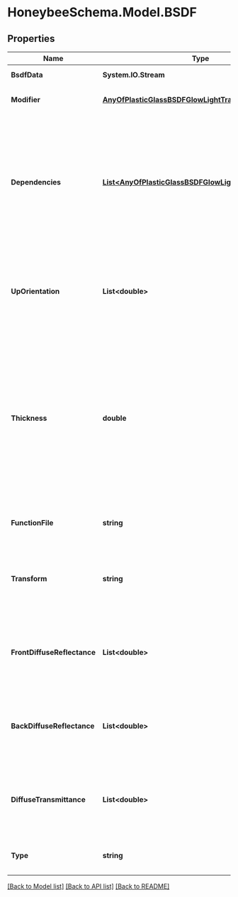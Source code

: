 
# HoneybeeSchema.Model.BSDF

## Properties

Name | Type | Description | Notes
------------ | ------------- | ------------- | -------------
**BsdfData** | **System.IO.Stream** | BSDF xml file data as bytes. | 
**Modifier** | [**AnyOfPlasticGlassBSDFGlowLightTransVoidMirror**](AnyOfPlasticGlassBSDFGlowLightTransVoidMirror.md) | Material modifier (default: Void). | [optional] 
**Dependencies** | [**List&lt;AnyOfPlasticGlassBSDFGlowLightTransVoidMirror&gt;**](AnyOfPlasticGlassBSDFGlowLightTransVoidMirror.md) | List of modifiers that this modifier depends on. This argument is only useful for defining advanced modifiers where the modifier is defined based on other modifiers (default: []). | [optional] 
**UpOrientation** | **List&lt;double&gt;** | Vector as sequence that sets the hemisphere that the BSDF material faces. (default: (0.01, 0.01, 1.00). | [optional] 
**Thickness** | **double** | Optional number to set the thickness of the BSDF material Sign of thickness indicates whether proxied geometry is behind the BSDF surface (when thickness is positive) or in front (when thickness is negative)(default: 0). | [optional] [default to 0D]
**FunctionFile** | **string** | Optional input for function file (default: \&quot;.\&quot;). | [optional] [default to "."]
**Transform** | **string** | Optional transform input to scale the thickness and reorient the up vector (default: None). | [optional] 
**FrontDiffuseReflectance** | **List&lt;double&gt;** | Optional additional front diffuse reflectance as sequence of numbers (default: None). | [optional] 
**BackDiffuseReflectance** | **List&lt;double&gt;** | Optional additional back diffuse reflectance as sequence of numbers (default: None). | [optional] 
**DiffuseTransmittance** | **List&lt;double&gt;** | Optional additional diffuse transmittance as sequence of numbers (default: None). | [optional] 
**Type** | **string** |  | [optional] [readonly] [default to "BSDF"]

[[Back to Model list]](../README.md#documentation-for-models)
[[Back to API list]](../README.md#documentation-for-api-endpoints)
[[Back to README]](../README.md)

